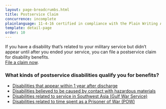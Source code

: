 ```yaml
---
layout: page-breadcrumbs.html
title: Postservice Claim
concurrence: incomplete
plainlanguage: 11-4-16 certified in compliance with the Plain Writing Act
template: detail-page
order: 10
---
```


<div class="va-introtext">

If you have a disability that’s related to your military service but didn’t appear until after you ended your service, you can file a postservice claim for disability benefits. <br> [File a claim now](/disability-benefits/apply/).

</div>

### What kinds of postservice disabilities qualify you for benefits?

- [Disabilities that appear within 1 year after discharge](/disability-benefits/apply/one-year/)
- [Disabilities believed to be caused by contact with hazardous materials](/disability-benefits/conditions/exposure-to-hazardous-materials/)
- [Disabilities related to service in Southwest Asia (Gulf War Service)](/disability-benefits/conditions/exposure-to-hazardous-materials/gulf-war-illness/)
- [Disabilities related to time spent as a Prisoner of War (POW)](/disability-benefits/conditions/pow/)
